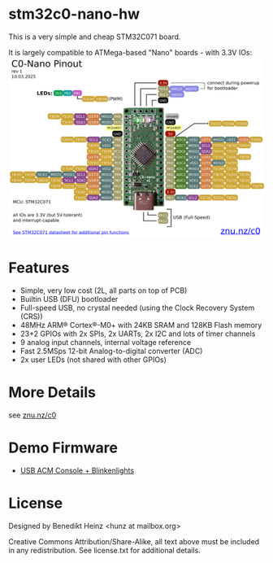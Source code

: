 # stm32c0-nano-hw
This is a very simple and cheap STM32C071 board.  

It is largely compatible to ATMega-based "Nano" boards - with 3.3V IOs:  
<img src="https://raw.githubusercontent.com/znuh/stm32c0-nano-hw/refs/heads/main/pinouts/pinout.png?token=GHSAT0AAAAAACNEZCTJO7I2YV2K4P6QS3XCZ6QJYEA"/><br/>

# Features
* Simple, very low cost (2L, all parts on top of PCB)
* Builtin USB (DFU) bootloader
* Full-speed USB, no crystal needed
(using the Clock Recovery System (CRS))
* 48MHz ARM® Cortex®-M0+ with 24KB SRAM and 128KB Flash memory
* 23+2 GPIOs with 2x SPIs, 2x UARTs, 2x I2C and lots of timer channels
* 9 analog input channels, internal voltage reference
* Fast 2.5MSps 12-bit Analog-to-digital converter (ADC)
* 2x user LEDs (not shared with other GPIOs)

# More Details
see <a href="https://znu.nz/c0">znu.nz/c0</a>

# Demo Firmware
* <a href="https://github.com/znuh/stm32-ACMtest">USB ACM Console + Blinkenlights</a>

# License
Designed by Benedikt Heinz &lt;hunz at mailbox.org&gt;

Creative Commons Attribution/Share-Alike, all text above must be included in any redistribution. See license.txt for additional details.
